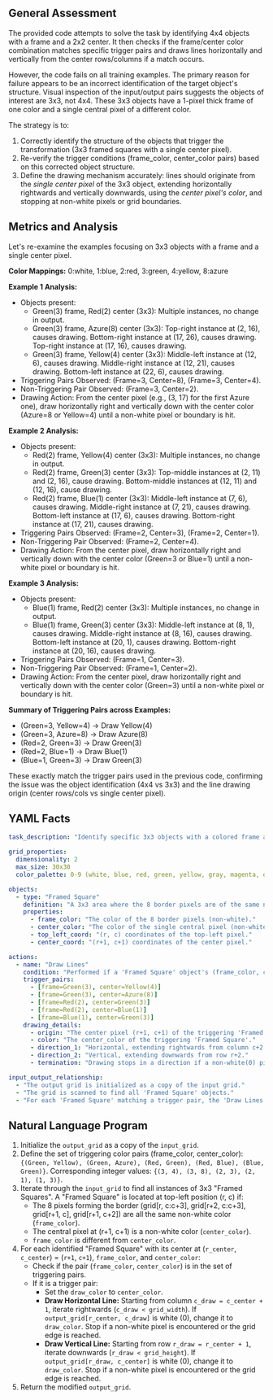 ## General Assessment

The provided code attempts to solve the task by identifying 4x4 objects with a frame and a 2x2 center. It then checks if the frame/center color combination matches specific trigger pairs and draws lines horizontally and vertically from the center rows/columns if a match occurs.

However, the code fails on all training examples. The primary reason for failure appears to be an incorrect identification of the target object's structure. Visual inspection of the input/output pairs suggests the objects of interest are 3x3, not 4x4. These 3x3 objects have a 1-pixel thick frame of one color and a single central pixel of a different color.

The strategy is to:
1.  Correctly identify the structure of the objects that trigger the transformation (3x3 framed squares with a single center pixel).
2.  Re-verify the trigger conditions (frame\_color, center\_color pairs) based on this corrected object structure.
3.  Define the drawing mechanism accurately: lines should originate from the *single center pixel* of the 3x3 object, extending horizontally rightwards and vertically downwards, using the *center pixel's color*, and stopping at non-white pixels or grid boundaries.

## Metrics and Analysis

Let's re-examine the examples focusing on 3x3 objects with a frame and a single center pixel.

**Color Mappings:** 0:white, 1:blue, 2:red, 3:green, 4:yellow, 8:azure

**Example 1 Analysis:**
*   Objects present:
    *   Green(3) frame, Red(2) center (3x3): Multiple instances, no change in output.
    *   Green(3) frame, Azure(8) center (3x3): Top-right instance at (2, 16), causes drawing. Bottom-right instance at (17, 26), causes drawing. Top-right instance at (17, 16), causes drawing.
    *   Green(3) frame, Yellow(4) center (3x3): Middle-left instance at (12, 6), causes drawing. Middle-right instance at (12, 21), causes drawing. Bottom-left instance at (22, 6), causes drawing.
*   Triggering Pairs Observed: (Frame=3, Center=8), (Frame=3, Center=4).
*   Non-Triggering Pair Observed: (Frame=3, Center=2).
*   Drawing Action: From the center pixel (e.g., (3, 17) for the first Azure one), draw horizontally right and vertically down with the center color (Azure=8 or Yellow=4) until a non-white pixel or boundary is hit.

**Example 2 Analysis:**
*   Objects present:
    *   Red(2) frame, Yellow(4) center (3x3): Multiple instances, no change in output.
    *   Red(2) frame, Green(3) center (3x3): Top-middle instances at (2, 11) and (2, 16), cause drawing. Bottom-middle instances at (12, 11) and (12, 16), cause drawing.
    *   Red(2) frame, Blue(1) center (3x3): Middle-left instance at (7, 6), causes drawing. Middle-right instance at (7, 21), causes drawing. Bottom-left instance at (17, 6), causes drawing. Bottom-right instance at (17, 21), causes drawing.
*   Triggering Pairs Observed: (Frame=2, Center=3), (Frame=2, Center=1).
*   Non-Triggering Pair Observed: (Frame=2, Center=4).
*   Drawing Action: From the center pixel, draw horizontally right and vertically down with the center color (Green=3 or Blue=1) until a non-white pixel or boundary is hit.

**Example 3 Analysis:**
*   Objects present:
    *   Blue(1) frame, Red(2) center (3x3): Multiple instances, no change in output.
    *   Blue(1) frame, Green(3) center (3x3): Middle-left instance at (8, 1), causes drawing. Middle-right instance at (8, 16), causes drawing. Bottom-left instance at (20, 1), causes drawing. Bottom-right instance at (20, 16), causes drawing.
*   Triggering Pairs Observed: (Frame=1, Center=3).
*   Non-Triggering Pair Observed: (Frame=1, Center=2).
*   Drawing Action: From the center pixel, draw horizontally right and vertically down with the center color (Green=3) until a non-white pixel or boundary is hit.

**Summary of Triggering Pairs across Examples:**
*   (Green=3, Yellow=4) -> Draw Yellow(4)
*   (Green=3, Azure=8) -> Draw Azure(8)
*   (Red=2, Green=3) -> Draw Green(3)
*   (Red=2, Blue=1) -> Draw Blue(1)
*   (Blue=1, Green=3) -> Draw Green(3)

These exactly match the trigger pairs used in the previous code, confirming the issue was the object identification (4x4 vs 3x3) and the line drawing origin (center rows/cols vs single center pixel).

## YAML Facts


```yaml
task_description: "Identify specific 3x3 objects with a colored frame and a different colored center pixel. If the frame/center color pair matches a trigger condition, draw lines extending right and down from the center pixel using the center pixel's color."

grid_properties:
  dimensionality: 2
  max_size: 30x30
  color_palette: 0-9 (white, blue, red, green, yellow, gray, magenta, orange, azure, maroon)

objects:
  - type: "Framed Square"
    definition: "A 3x3 area where the 8 border pixels are of the same non-white color (frame_color) and the single central pixel is of a different non-white color (center_color)."
    properties:
      - frame_color: "The color of the 8 border pixels (non-white)."
      - center_color: "The color of the single central pixel (non-white)."
      - top_left_coord: "(r, c) coordinates of the top-left pixel."
      - center_coord: "(r+1, c+1) coordinates of the center pixel."

actions:
  - name: "Draw Lines"
    condition: "Performed if a 'Framed Square' object's (frame_color, center_color) pair matches one of the trigger pairs."
    trigger_pairs:
      - [frame=Green(3), center=Yellow(4)]
      - [frame=Green(3), center=Azure(8)]
      - [frame=Red(2), center=Green(3)]
      - [frame=Red(2), center=Blue(1)]
      - [frame=Blue(1), center=Green(3)]
    drawing_details:
      - origin: "The center pixel (r+1, c+1) of the triggering 'Framed Square'."
      - color: "The center_color of the triggering 'Framed Square'."
      - direction_1: "Horizontal, extending rightwards from column c+2."
      - direction_2: "Vertical, extending downwards from row r+2."
      - termination: "Drawing stops in a direction if a non-white(0) pixel is encountered or the grid boundary is reached. Only white(0) pixels are overwritten."

input_output_relationship:
  - "The output grid is initialized as a copy of the input grid."
  - "The grid is scanned to find all 'Framed Square' objects."
  - "For each 'Framed Square' matching a trigger pair, the 'Draw Lines' action is applied to the output grid."
```


## Natural Language Program

1.  Initialize the `output_grid` as a copy of the `input_grid`.
2.  Define the set of triggering color pairs (frame\_color, center\_color): `{(Green, Yellow), (Green, Azure), (Red, Green), (Red, Blue), (Blue, Green)}`. Corresponding integer values: `{(3, 4), (3, 8), (2, 3), (2, 1), (1, 3)}`.
3.  Iterate through the `input_grid` to find all instances of 3x3 "Framed Squares". A "Framed Square" is located at top-left position (r, c) if:
    *   The 8 pixels forming the border (grid[r, c:c+3], grid[r+2, c:c+3], grid[r+1, c], grid[r+1, c+2]) are all the same non-white color (`frame_color`).
    *   The central pixel at (r+1, c+1) is a non-white color (`center_color`).
    *   `frame_color` is different from `center_color`.
4.  For each identified "Framed Square" with its center at (`r_center`, `c_center`) = (`r+1`, `c+1`), `frame_color`, and `center_color`:
    *   Check if the pair (`frame_color`, `center_color`) is in the set of triggering pairs.
    *   If it is a trigger pair:
        *   Set the `draw_color` to `center_color`.
        *   **Draw Horizontal Line:** Starting from column `c_draw = c_center + 1`, iterate rightwards (`c_draw < grid_width`). If `output_grid[r_center, c_draw]` is white (0), change it to `draw_color`. Stop if a non-white pixel is encountered or the grid edge is reached.
        *   **Draw Vertical Line:** Starting from row `r_draw = r_center + 1`, iterate downwards (`r_draw < grid_height`). If `output_grid[r_draw, c_center]` is white (0), change it to `draw_color`. Stop if a non-white pixel is encountered or the grid edge is reached.
5.  Return the modified `output_grid`.